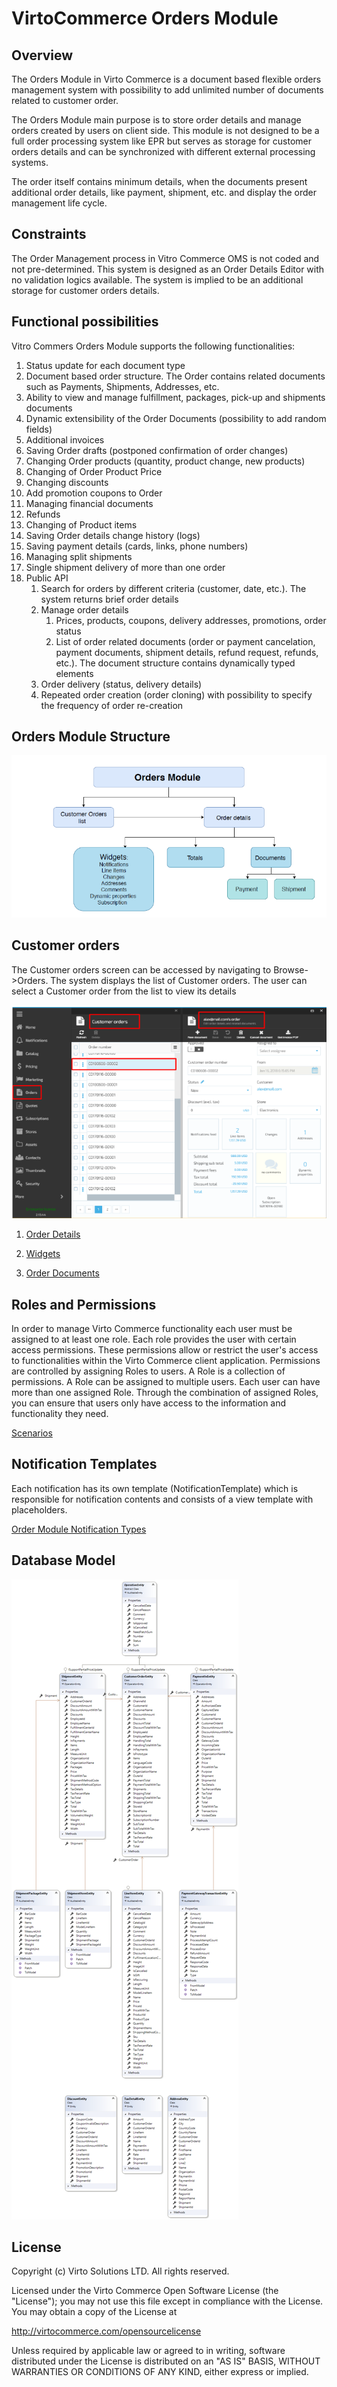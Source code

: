# VirtoCommerce Orders Module

## Overview

The Orders Module in Virto Commerce is a document based flexible orders management system with possibility to add unlimited number of documents related to customer order.

The Orders Module main purpose is to store order details and manage orders created by users on client side. This module is not designed to be a full order processing system like EPR but serves as storage for customer orders details and can be synchronized with different external processing systems.

The order itself contains minimum details, when the documents present additional order details, like payment, shipment, etc.  and display the order management life cycle.

## Constraints

The Order Management process in Vitro Commerce OMS is not coded and not pre-determined. This system is designed as an Order Details Editor with no validation logics available. The system is implied to be an additional storage for customer orders details.

## Functional possibilities

Vitro Commers Orders Module supports the following functionalities:

1. Status update for each document type
2. Document based order structure. The Order contains related documents such as Payments, Shipments, Addresses, etc.
3. Ability to view and manage fulfillment, packages, pick-up and shipments documents
4. Dynamic extensibility of the Order Documents (possibility to add random fields)
5. Additional invoices
6. Saving Order drafts (postponed confirmation of order changes)
7. Changing Order products (quantity, product change, new products)
8. Changing of Order Product Price
9. Changing discounts
10. Add promotion coupons to Order
11. Managing financial documents
12. Refunds
13. Changing of Product items
14. Saving Order details change history (logs)
15. Saving payment details (cards, links, phone numbers)
16. Managing split shipments
17. Single shipment delivery of more than one order
18. Public API
    1. Search for orders by different criteria (customer, date, etc.). The system returns brief order details
    1. Manage order details
         1. Prices, products, coupons, delivery addresses, promotions, order status
         2. List of order related documents (order or payment cancelation, payment documents, shipment details, refund request, refunds, etc.). The document structure contains dynamically typed elements
    1. Order delivery (status, delivery details)
    1. Repeated order creation (order cloning) with possibility to specify the frequency of order re-creation

## Orders Module Structure

 ![Fig. Order Structure](/docs/media/diagram-order-module-structure.png)

## Customer orders

 The Customer orders screen can be accessed by navigating to Browse->Orders. The system displays the list of Customer orders. The user can select a Customer order from the list to view its details

 ![Fig.Customer Orders](/docs/media/screen-customer-orders.png)

1. [Order Details](/docs/order-details.md)

1. [Widgets](/docs/widgets.md)
1. [Order Documents](/docs/order-documents.md)



## Roles and Permissions

In order to manage Virto Commerce functionality each user must be assigned to at least one role. Each role provides the user with certain access permissions. These permissions allow or restrict the user's access to functionalities within the Virto Commerce client application.
Permissions are controlled by assigning Roles to users. A Role is a collection of permissions. A Role can be assigned to multiple users. Each user can have more than one assigned Role.
Through the combination of assigned Roles, you can ensure that users only have access to the information and functionality they need.

[Scenarios](/docs/roles-and-permissions-scenarios.md)



## Notification Templates

Each notification has its own template (NotificationTemplate) which is responsible for notification contents and consists of a view template with placeholders.

[Order Module Notification Types](/docs/order-module-notification-types.md)



## Database Model

![Fig.db-model](/docs/media/diagram-db-model.png)

## License

Copyright (c) Virto Solutions LTD.  All rights reserved.

Licensed under the Virto Commerce Open Software License (the "License"); you
may not use this file except in compliance with the License. You may
obtain a copy of the License at

http://virtocommerce.com/opensourcelicense

Unless required by applicable law or agreed to in writing, software
distributed under the License is distributed on an "AS IS" BASIS,
WITHOUT WARRANTIES OR CONDITIONS OF ANY KIND, either express or
implied.
